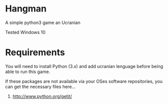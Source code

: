 Hangman
=======

A simple python3 game an Ucranian

Tested  Windows 10



Requirements
=======

You will need to install Python (3.x) and add ucranian lenguage before being able to run this game.  

If these packages are not available via your OSes software repositories, you can get the necessary files here...

1. http://www.python.org/getit/

